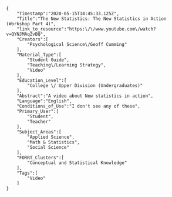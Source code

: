 
    {
        "Timestamp":"2020-05-15T14:45:33.125Z",
        "Title":"The New Statistics: The New Statistics in Action (Workshop Part 4)",
        "link_to_resource":"https:\/\/www.youtube.com\/watch?v=QYNJMAqZvBQ",
        "Creators":[
            "Psychological Science\/Geoff Cumming"
        ],
        "Material_Type":[
            "Student Guide",
            "Teaching\/Learning Strategy",
            "Video"
        ],
        "Education_Level":[
            "College \/ Upper Division (Undergraduates)"
        ],
        "Abstract":"A video about New statistics in action",
        "Language":"English",
        "Conditions_of_Use":"I don't see any of these",
        "Primary_User":[
            "Student",
            "Teacher"
        ],
        "Subject_Areas":[
            "Applied Science",
            "Math & Statistics",
            "Social Science"
        ],
        "FORRT_Clusters":[
            "Conceptual and Statistical Knowledge"
        ],
        "Tags":[
            "Video"
        ]
    }
